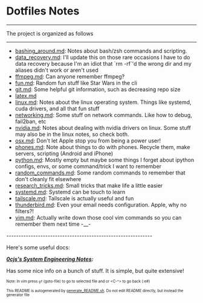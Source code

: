 # Dotfiles Notes
----------------
The project is organized as follows

------------------------------------------------------------
<ul>
    <li>
        <a href="bashing_around.md">bashing_around.md</a>:
			 Notes about bash/zsh commands and scripting.
    </li>
    <li>
        <a href="data_recovery.md">data_recovery.md</a>:
			 I'll update this on those rare occasions I have to do data recovery because I'm an idiot that `rm -rf`'d the wrong dir and my aliases didn't work or aren't used
    </li>
    <li>
        <a href="ffmpeg.md">ffmpeg.md</a>:
			 Can anyone remember ffmpeg?
    </li>
    <li>
        <a href="fun.md">fun.md</a>:
			 Random fun stuff like Star Wars in the cli
    </li>
    <li>
        <a href="git.md">git.md</a>:
			 Some helpful git information, such as decreasing repo size
    </li>
    <li>
        <a href="latex.md">latex.md</a>
    </li>
    <li>
        <a href="linux.md">linux.md</a>:
			 Notes about the linux operating system. Things like systemd, cuda drivers, and all that fun stuff
    </li>
    <li>
        <a href="networking.md">networking.md</a>:
			 Some stuff on network commands. Like how to debug, fail2ban, etc
    </li>
    <li>
        <a href="nvidia.md">nvidia.md</a>:
			 Notes about dealing with nvidia drivers on linux.  Some stuff may also be in the linux notes, so check both.
    </li>
    <li>
        <a href="osx.md">osx.md</a>:
			 Don't let Apple stop you from being a power user!
    </li>
    <li>
        <a href="phones.md">phones.md</a>:
			 Note about things to do with phones. Recycle them, make servers, scripting (Android and iPhone)
    </li>
    <li>
        <a href="python.md">python.md</a>:
			 Mostly empty but maybe some things I forget about ipython configs, envs, or some command/trick I want to remember
    </li>
    <li>
        <a href="random_commands.md">random_commands.md</a>:
			 Some random commands to remember that don't cleanly fit elsewhere
    </li>
    <li>
        <a href="research_tricks.md">research_tricks.md</a>:
			 Small tricks that make life a little easier
    </li>
    <li>
        <a href="systemd.md">systemd.md</a>:
			 Systemd can be touch to learn
    </li>
    <li>
        <a href="tailscale.md">tailscale.md</a>:
			 Tailscale is actually useful and fun
    </li>
    <li>
        <a href="thunderbird.md">thunderbird.md</a>:
			 Even your email needs configuration. Apple, why no filters?!
    </li>
    <li>
        <a href="vim.md">vim.md</a>:
			 Actually write down those cool vim commands so you can remember them next time -__-
    </li>
</ul>
------------------------------------------------------------

Here's some useful docs:

***[0cjs's System Engineering Notes](https://github.com/0cjs/sedoc/tree/master):***

Has some nice info on a bunch of stuff. It is simple, but quite extensive!

<sub><sup>Note: In vim press `gf` (goto-file) to go to selected file and <C-o> or <C-^> to go back (:e#)</sub></sup>

<sub><sup>This README is autogenerated by [generate_README.sh](/Notes/generate_README.sh). Do not edit README directly, but instead the generator file</sub><sup>
